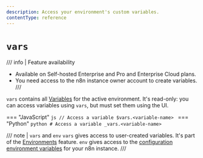 ```yaml
---
description: Access your environment's custom variables.
contentType: reference
---
```


# `vars`

/// info | Feature availability
* Available on Self-hosted Enterprise and Pro and Enterprise Cloud plans.
* You need access to the n8n instance owner account to create variables.
///	

`vars` contains all [Variables](/code/variables.md) for the active environment. It's read-only: you can access variables using `vars`, but must set them using the UI.

=== "JavaScript"
	```js
	// Access a variable
	$vars.<variable-name>
	```
=== "Python"
	```python
	# Access a variable
	_vars.<variable-name>
	```

/// note | `vars` and `env`
`vars` gives access to user-created variables. It's part of the [Environments](/source-control-environments/index.md) feature. `env` gives access to the [configuration environment variables](/hosting/configuration/environment-variables.md) for your n8n instance. 
///
